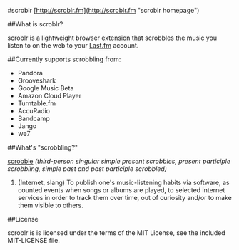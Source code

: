 #scroblr
[http://scroblr.fm](http://scroblr.fm "scroblr homepage")

##What is scroblr?

scroblr is a lightweight browser extension that scrobbles the music you listen to on the web to your [Last.fm](http://last.fm "Last.fm") account.

##Currently supports scrobbling from:

- Pandora
- Grooveshark
- Google Music Beta
- Amazon Cloud Player
- Turntable.fm
- AccuRadio
- Bandcamp
- Jango
- we7

##What's "scrobbling?"

[scrobble](http://en.wiktionary.org/wiki/scrobble "scrobble definition") *(third-person singular simple present scrobbles, present participle scrobbling, simple past and past participle scrobbled)*  
1. (Internet, slang) To publish one's music-listening habits via software, as counted events when songs or albums are played, to selected internet services in order to track them over time, out of curiosity and/or to make them visible to others.

##License

scroblr is is licensed under the terms of the MIT License, see the included MIT-LICENSE file.
